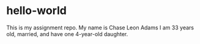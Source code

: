 # hello-world
This is my assignment repo.
My name is Chase Leon Adams
I am 33 years old, married, and have one 4-year-old daughter.
